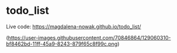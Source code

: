 # todo_list

Live code: https://magdalena-nowak.github.io/todo_list/

(https://user-images.githubusercontent.com/70846864/129060310-bf8462bd-11ff-45a9-8243-879f65c8f99c.png)
